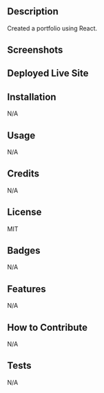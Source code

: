 # <myProfessionalReactPortfolio>

## Description

Created a portfolio using React.

## Screenshots



## Deployed Live Site



## Installation

N/A

## Usage

N/A

## Credits

N/A

## License

MIT

## Badges

N/A

## Features

N/A

## How to Contribute

N/A

## Tests

N/A
